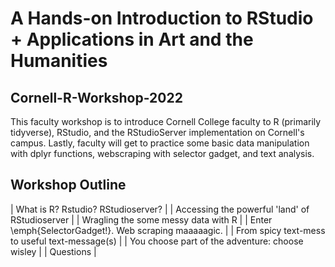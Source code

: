 # A Hands-on Introduction to RStudio + Applications in Art and the Humanities
## Cornell-R-Workshop-2022

This faculty workshop is to introduce Cornell College faculty to R (primarily tidyverse), RStudio, and the RStudioServer implementation on Cornell's campus. Lastly, faculty will get to practice some basic data manipulation with dplyr functions, webscraping with selector gadget, and text analysis. 

## Workshop Outline
| What is R? Rstudio? RStudioserver? 					|
| Accessing the powerful 'land' of RStudioserver			|
| Wragling the some messy data with R					|
| Enter \emph{SelectorGadget!}. Web scraping maaaaagic.	|
| From spicy text-mess to useful text-message(s)			|
| You choose part of the adventure: choose wisley			|
| Questions									|